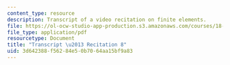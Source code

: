 ```yaml
---
content_type: resource
description: Transcript of a video recitation on finite elements.
file: https://ol-ocw-studio-app-production.s3.amazonaws.com/courses/18-085-computational-science-and-engineering-i-fall-2008/3d642388f56284e50b7064aa15bf9a83_18-085F08-R08.pdf
file_type: application/pdf
resourcetype: Document
title: "Transcript \u2013 Recitation 8"
uid: 3d642388-f562-84e5-0b70-64aa15bf9a83
---
```

